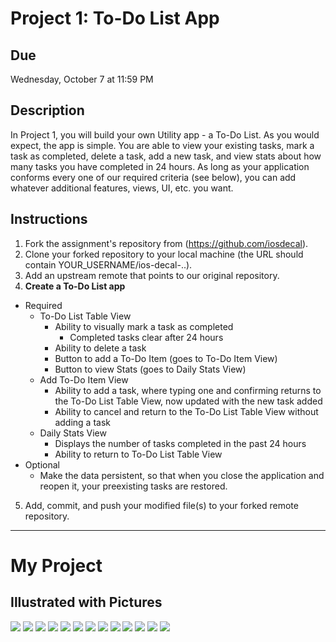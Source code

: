 # Project 1: To-Do List App

## Due
Wednesday, October 7 at 11:59 PM

## Description
In Project 1, you will build your own Utility app - a To-Do List. As you would expect, the app is simple. You are able to view your existing tasks, mark a task as completed, delete a task, add a new task, and view stats about how many tasks you have completed in 24 hours. As long as your application conforms every one of our required criteria (see below), you can add whatever additional features, views, UI, etc. you want.

## Instructions
1. Fork the assignment's repository from (https://github.com/iosdecal).
2. Clone your forked repository to your local machine (the URL should contain YOUR_USERNAME/ios-decal-..).
3. Add an upstream remote that points to our original repository.
4. **Create a To-Do List app**
  * Required
    * To-Do List Table View
      * Ability to visually mark a task as completed
        * Completed tasks clear after 24 hours
      * Ability to delete a task
      * Button to add a To-Do Item (goes to To-Do Item View)
      * Button to view Stats (goes to Daily Stats View)
    * Add To-Do Item View
      * Ability to add a task, where typing one and confirming returns to the To-Do List Table View, now updated with the new task added
      * Ability to cancel and return to the To-Do List Table View without adding a task
    * Daily Stats View 
      * Displays the number of tasks completed in the past 24 hours
      * Ability to return to To-Do List Table View
  * Optional
    * Make the data persistent, so that when you close the application and reopen it, your preexisting tasks are restored.
5. Add, commit, and push your modified file(s) to your forked remote repository.




------------------------------------------------------------------------------------


# My Project

## Illustrated with Pictures

![](https://github.com/rishikapadia/ios-decal-proj1/blob/master/images/1.png])
![](https://github.com/rishikapadia/ios-decal-proj1/blob/master/images/2.png])
![](https://github.com/rishikapadia/ios-decal-proj1/blob/master/images/3.png])
![](https://github.com/rishikapadia/ios-decal-proj1/blob/master/images/4.png])
![](https://github.com/rishikapadia/ios-decal-proj1/blob/master/images/5.png])
![](https://github.com/rishikapadia/ios-decal-proj1/blob/master/images/6.png])
![](https://github.com/rishikapadia/ios-decal-proj1/blob/master/images/7.png])
![](https://github.com/rishikapadia/ios-decal-proj1/blob/master/images/8.png])
![](https://github.com/rishikapadia/ios-decal-proj1/blob/master/images/9.png])
![](https://github.com/rishikapadia/ios-decal-proj1/blob/master/images/10.png])
![](https://github.com/rishikapadia/ios-decal-proj1/blob/master/images/11.png])
![](https://github.com/rishikapadia/ios-decal-proj1/blob/master/images/12.png])
![](https://github.com/rishikapadia/ios-decal-proj1/blob/master/images/13.png])

